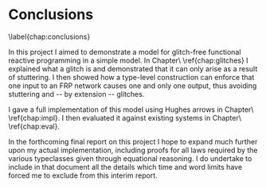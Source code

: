 Conclusions
===========

\label{chap:conclusions}

In this project I aimed to demonstrate a model for glitch-free functional
reactive programming in a simple model. In Chapter\ \ref{chap:glitches} I
explained what a glitch is and demonstrated that it can only arise as a result
of stuttering. I then showed how a type-level construction can enforce that one
input to an FRP network causes one and only one output, thus avoiding stuttering
and -- by extension -- glitches.

I gave a full implementation of this model using Hughes arrows in Chapter\ 
\ref{chap:impl}. I then evaluated it against existing systems in Chapter\ 
\ref{chap:eval}.

In the forthcoming final report on this project I hope to expand much
further upon my actual implementation, including proofs for all laws
required by the various typeclasses given through equational reasoning. I
do undertake to include in that document all the details which time and
word limits have forced me to exclude from this interim report.

